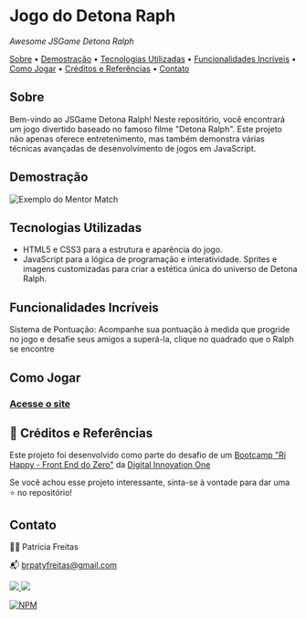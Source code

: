 # Jogo do Detona Raph
*Awesome JSGame Detona Ralph*


[Sobre](#sobre) • [Demostração](#demostração) • [Tecnologias Utilizadas](#tecnologias-utilizadas) • [Funcionalidades Incríveis](#funcionalidades-incríveis) • [Como Jogar](#como-jogar) • [Créditos e Referências](#-créditos-e-referências) • [Contato](#contato)

## Sobre

Bem-vindo ao JSGame Detona Ralph! Neste repositório, você encontrará um jogo divertido baseado no famoso filme "Detona Ralph". Este projeto não apenas oferece entretenimento, mas também demonstra várias técnicas avançadas de desenvolvimento de jogos em JavaScript.

## Demostração

![Exemplo do Mentor Match](https://blogger.googleusercontent.com/img/b/R29vZ2xl/AVvXsEgY-4_h1pQuJ32lPnA-qxt6FwQNlfe4f6vRvunxwHR33DIO-cArhJxL3fG47bYee6ePU9vdlYEdsYw79jy8d-jDYytZ6JfCEjTU28MbFJfIVvioHWr04KJ2UQVrj-Mv_GknweHhRMYObrZksOX8MrkPFNN21titawrrxiQJZTu3sUvdvBab3_gdNYFwQSDr/s16000/jogo-detona-ralph.gif)

## Tecnologias Utilizadas
- HTML5 e CSS3 para a estrutura e aparência do jogo.
- JavaScript para a lógica de programação e interatividade.
Sprites e imagens customizadas para criar a estética única do universo de Detona Ralph.

## Funcionalidades Incríveis
Sistema de Pontuação: Acompanhe sua pontuação à medida que progride no jogo e desafie seus amigos a superá-la, clique no quadrado que o Ralph se encontre

## Como Jogar

### [Acesse o site]()

## 📌 Créditos e Referências

Este projeto foi desenvolvido como parte do desafio de um [Bootcamp "Ri Happy - Front End do Zero"](https://github.com/patyfreitasbr/bootcamp-frontend-do-zero-dio-ri-happy) da [Digital Innovation One]( https://www.dio.me/sign-up?ref=2772EA2C589E462BB0C382518E0ACBA2) 

Se você achou esse projeto interessante, sinta-se à vontade para dar uma ⭐ no repositório!
</br>

## Contato

👩‍💻 Patrícia Freitas

📬 brpatyfreitas@gmail.com

 <div><a href="https://www.linkedin.com/in/patyfreitasbr"><img src="https://img.shields.io/badge/LinkedIn-0077B5?style=for-the-badge&logo=linkedin&logoColor=white" target="_blank"></>
  <a href="https://www.instagram.com/patyfreitasbr"><img src="https://img.shields.io/badge/Instagram-E4405F?style=for-the-badge&logo=instagram&logoColor=white" target="_blank"></></div>

[![NPM](https://img.shields.io/npm/l/react)](https://github.com/patyfreitasbr/Google-Search-Page-Clone/blob/main/LICENSE)


